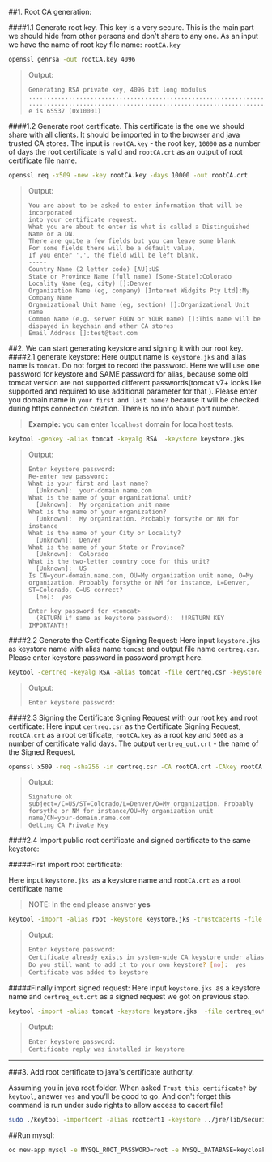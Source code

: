 
##1. Root CA generation:

####1.1 Generate root key. 
 This key is a very secure. This is the main part we should hide from other persons and don't share to any one.
 As an input we have the name of root key file name: `rootCA.key`
```bash
openssl genrsa -out rootCA.key 4096
```

> Output:
> ```
> Generating RSA private key, 4096 bit long modulus
> .........................................................................................................................................++
> .......................................................................................................................................................................................++
> e is 65537 (0x10001) 
> ```


####1.2 Generate root certificate.
  This certificate is the one we should share with all clients. It should be imported in to the browser and java trusted CA stores. 
  The input is `rootCA.key` - the root key, `10000` as a number of days the root certificate is valid and `rootCA.crt` as an output of root certificate file name.
```bash
openssl req -x509 -new -key rootCA.key -days 10000 -out rootCA.crt
```

> Output: 
> ```
> You are about to be asked to enter information that will be incorporated
> into your certificate request.
> What you are about to enter is what is called a Distinguished Name or a DN.
> There are quite a few fields but you can leave some blank
> For some fields there will be a default value,
> If you enter '.', the field will be left blank.
> -----
> Country Name (2 letter code) [AU]:US
> State or Province Name (full name) [Some-State]:Colorado
> Locality Name (eg, city) []:Denver
> Organization Name (eg, company) [Internet Widgits Pty Ltd]:My Company Name 
> Organizational Unit Name (eg, section) []:Organizational Unit name
> Common Name (e.g. server FQDN or YOUR name) []:This name will be dispayed in keychain and other CA stores                                    
> Email Address []:test@test.com
> ```

##2. We can start generating keystore and signing it with our root key.
####2.1 generate keystore: 
Here output name is `keystore.jks` and alias name is `tomcat`. Do not forget to record the password. Here we will use one password for keystore and SAME password for alias, because some old tomcat version are not supported different passwords(tomcat v7+ looks like supported and required to use additional parameter for that ). 
Please enter you domain name in `your first and last name?` because it will be checked during https connection creation. There is no info about port number. 
> **Example:** you can enter `localhost` domain for localhost tests.

```bash        
keytool -genkey -alias tomcat -keyalg RSA  -keystore keystore.jks
```        

> Output:
> 
> ```
> Enter keystore password: 
> Re-enter new password:   
> What is your first and last name?
>   [Unknown]:  your-domain.name.com
> What is the name of your organizational unit?
>   [Unknown]:  My organization unit name
> What is the name of your organization?
>   [Unknown]:  My organization. Probably forsythe or NM for instance
> What is the name of your City or Locality?
>   [Unknown]:  Denver
> What is the name of your State or Province?
>   [Unknown]:  Colorado
> What is the two-letter country code for this unit?
>   [Unknown]:  US
> Is CN=your-domain.name.com, OU=My organization unit name, O=My organization. Probably forsythe or NM for instance, L=Denver, ST=Colorado, C=US correct?
>   [no]:  yes
> 
> Enter key password for <tomcat>
> 	(RETURN if same as keystore password):  !!RETURN KEY IMPORTANT!!
> ```


####2.2 Generate the Certificate Signing Request:
Here input `keystore.jks` as keystore name with alias name `tomcat` and output file name `certreq.csr`. Please enter keystore password in password prompt here.        
```bash
keytool -certreq -keyalg RSA -alias tomcat -file certreq.csr -keystore keystore.jks   
```
> Output:
> ```
> Enter keystore password:  
> ```

####2.3 Signing the Certificate Signing Request with our root key and root certificate:
Here input `certreq.csr` as the Certificate Signing Request, `rootCA.crt` as a root certificate, `rootCA.key` as a root key and `5000` as a number of certificate valid days. The output `certreq_out.crt` - the name of the Signed Request.   
``` bash   
openssl x509 -req -sha256 -in certreq.csr -CA rootCA.crt -CAkey rootCA.key -CAcreateserial -out certreq_out.crt -days 5000
```

> Output:
> ```
> Signature ok
> subject=/C=US/ST=Colorado/L=Denver/O=My organization. Probably forsythe or NM for instance/OU=My organization unit name/CN=your-domain.name.com
> Getting CA Private Key
> ```

####2.4  Import public root certificate and signed certificate to the same keystore:
   
#####First import root certificate: 

Here input `keystore.jks `as a keystore name and `rootCA.crt` as a root certificate name
> NOTE: In the end please answer **yes**

```bash        
keytool -import -alias root -keystore keystore.jks -trustcacerts -file rootCA.crt
```        
> Output:
> ```bash
> Enter keystore password:  
> Certificate already exists in system-wide CA keystore under alias <rootcert1>
> Do you still want to add it to your own keystore? [no]:  yes
> Certificate was added to keystore
> ```


#####Finally import signed request: 
Here input `keystore.jks `as a keystore name and `certreq_out.crt` as a signed request we got on previous step.
```bash
keytool -import -alias tomcat -keystore keystore.jks  -file certreq_out.crt
```
> Output:
> ```bash
> Enter keystore password:  
> Certificate reply was installed in keystore
> ```

---
###3. Add root certificate to java's certificate authority.
 
 Assuming you in java root folder. When asked `Trust this certificate?` by `keytool`, answer `yes` and you’ll be good to go. And don't forget this command is run under sudo rights to allow access to cacert file!

```bash
sudo ./keytool -importcert -alias rootcert1 -keystore ../jre/lib/security/cacerts -storepass changeit -file /User/sergey/dev/keycloak/integration/keycloak-mysql/keys/rootCA.crt
```





##Run mysql:

```bash
oc new-app mysql -e MYSQL_ROOT_PASSWORD=root -e MYSQL_DATABASE=keycloak -e MYSQL_USER=keycloak -e MYSQL_PASSWORD=keycloak
```